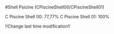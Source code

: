 #Shell Psicine (CPiscineShell00/CPiscineShell01)

C Piscine Shell 00: 77,77%
C Piscine Shell 01: 100%

!!Change last time modification!!

